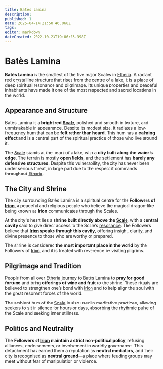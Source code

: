 ```yaml
---
title: Batès Lamina
description: 
published: 1
date: 2025-04-14T21:50:46.068Z
tags: 
editor: markdown
dateCreated: 2022-10-23T19:06:03.398Z
---
```


# Batès Lamina

**Batès Lamina** is the smallest of the five major Scales in [Etheria](/geography/cosmology/etheria.md). A radiant red crystalline structure that rises from the centre of a lake, it is a place of deep spiritual [resonance](/structure/mechanic/resonance.md) and pilgrimage. Its unique properties and peaceful inhabitants have made it one of the most respected and sacred locations in the world.

## Appearance and Structure

Batès Lamina is a **bright red [Scale](/geography/landmark/scale.md)**, polished and smooth in texture, and unmistakable in appearance. Despite its modest size, it radiates a low-frequency hum that can be **felt rather than heard**. This hum has a **calming effect** and is a central part of the spiritual practice of those who live around it.

The [Scale](/geography/landmark/scale.md) stands at the heart of a lake, with a **city built along the water’s edge**. The terrain is mostly **open fields**, and the settlement has **barely any defensive structures**. Despite this vulnerability, the city has never been under serious threat, in large part due to the respect it commands throughout [Etheria](/geography/cosmology/etheria.md).

## The City and Shrine

The city surrounding Batès Lamina is a spiritual centre for the **Followers of [Irion](/being/deity/irion.md)**, a peaceful and religious people who believe the magical dragon-like being known as **Irion** communicates through the Scales.

At the city's heart lies a **shrine built directly above the [Scale](/geography/landmark/scale.md)**, with a **central cavity** said to give direct access to the Scale’s [resonance](/structure/mechanic/resonance.md). The Followers believe that **[Irion](/being/deity/irion.md) speaks through this cavity**, offering insight, clarity, and divine presence to those who are worthy or prepared.

The shrine is considered **the most important place in the world** by the Followers of [Irion](/being/deity/irion.md), and it is treated with reverence by visiting pilgrims.

## Pilgrimage and Tradition

People from all over [Etheria](/geography/cosmology/etheria.md) journey to Batès Lamina to **pray for good fortune** and bring **offerings of wine and fruit** to the shrine. These rituals are believed to strengthen one’s bond with [Irion](/being/deity/irion.md) and to help align the soul with the great resonant forces of the world.

The ambient hum of the [Scale](/geography/landmark/scale.md) is also used in meditative practices, allowing seekers to sit in silence for hours or days, absorbing the rhythmic pulse of the Scale and seeking inner stillness.

## Politics and Neutrality

The **Followers of [Irion](/being/deity/irion.md) maintain a strict non-political policy**, refusing alliances, endorsements, or involvement in worldly governance. This detachment has earned them a reputation as **neutral mediators**, and their city is recognised as **neutral ground**—a place where feuding groups may meet without fear of manipulation or violence.
